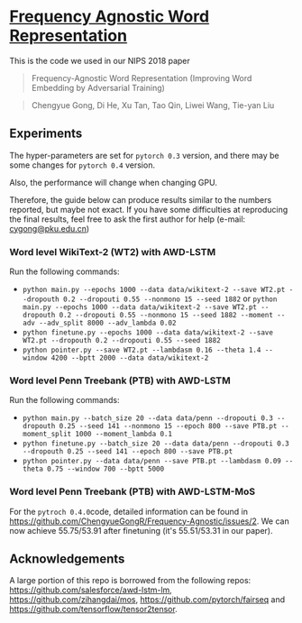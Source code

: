 # [Frequency Agnostic Word Representation](https://arxiv.org/pdf/1809.06858.pdf)
This is the code we used in our NIPS 2018 paper 
>Frequency-Agnostic Word Representation (Improving Word Embedding by Adversarial Training)

>Chengyue Gong, Di He, Xu Tan, Tao Qin, Liwei Wang, Tie-yan Liu

## Experiments
The hyper-parameters are set for `pytorch 0.3` version, and there may be some changes for `pytorch 0.4` version. 

Also, the performance will change when changing GPU.

Therefore, the guide below can produce results similar to the numbers reported, but maybe not exact. If you have some difficulties at reproducing the final results, feel free to ask the first author for help (e-mail: cygong@pku.edu.cn)

### Word level WikiText-2 (WT2) with AWD-LSTM
Run the following commands:

+ `python main.py --epochs 1000 --data data/wikitext-2 --save WT2.pt --dropouth 0.2 --dropouti 0.55 --nonmono 15 --seed 1882`
or `python main.py --epochs 1000 --data data/wikitext-2 --save WT2.pt --dropouth 0.2 --dropouti 0.55 --nonmono 15 --seed 1882 --moment --adv --adv_split 8000 --adv_lambda 0.02`
+ `python finetune.py --epochs 1000 --data data/wikitext-2 --save WT2.pt --dropouth 0.2 --dropouti 0.55 --seed 1882`
+ `python pointer.py --save WT2.pt --lambdasm 0.16 --theta 1.4 --window 4200 --bptt 2000 --data data/wikitext-2`

### Word level Penn Treebank (PTB) with AWD-LSTM
Run the following commands:

+ `python main.py --batch_size 20 --data data/penn --dropouti 0.3 --dropouth 0.25 --seed 141 --nonmono 15 --epoch 800 --save PTB.pt --moment_split 1000 --moment_lambda 0.1`
+ `python finetune.py --batch_size 20 --data data/penn --dropouti 0.3 --dropouth 0.25 --seed 141 --epoch 800 --save PTB.pt`
+ `python pointer.py --data data/penn --save PTB.pt --lambdasm 0.09 --theta 0.75 --window 700 --bptt 5000`

### Word level Penn Treebank (PTB) with AWD-LSTM-MoS
For the `pytroch 0.4.0`code, detailed information can be found in https://github.com/ChengyueGongR/Frequency-Agnostic/issues/2.
We can now achieve 55.75/53.91 after finetuning (it's 55.51/53.31 in our paper).

## Acknowledgements

A large portion of this repo is borrowed from the following repos:
https://github.com/salesforce/awd-lstm-lm, https://github.com/zihangdai/mos, https://github.com/pytorch/fairseq and https://github.com/tensorflow/tensor2tensor.
